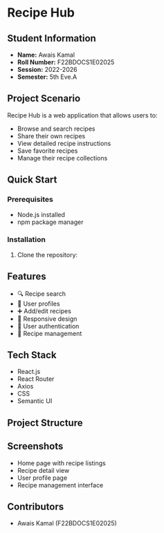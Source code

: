 # Recipe Hub

## Student Information

- **Name:** Awais Kamal
- **Roll Number:** F22BDOCS1E02025
- **Session:** 2022-2026
- **Semester:** 5th Eve.A

## Project Scenario

Recipe Hub is a web application that allows users to:

- Browse and search recipes
- Share their own recipes
- View detailed recipe instructions
- Save favorite recipes
- Manage their recipe collections

## Quick Start

### Prerequisites

- Node.js installed
- npm package manager

### Installation

1. Clone the repository:

## Features

- 🔍 Recipe search
- 👤 User profiles
- ➕ Add/edit recipes
- 📱 Responsive design
- 🔐 User authentication
- 📝 Recipe management

## Tech Stack

- React.js
- React Router
- Axios
- CSS
- Semantic UI

## Project Structure

## Screenshots

- Home page with recipe listings
- Recipe detail view
- User profile page
- Recipe management interface

## Contributors

- Awais Kamal (F22BDOCS1E02025)
